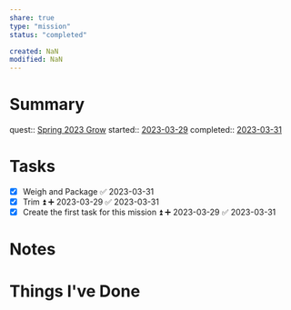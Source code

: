 ```yaml
---
share: true
type: "mission"
status: "completed"

created: NaN 
modified: NaN
---
```

 
# Summary
quest:: [Spring 2023 Grow](./Spring%202023%20Grow.md)
started:: [2023-03-29](./2023-03-29.md)
completed:: [2023-03-31](./2023-03-31.md)
# Tasks
- [x] Weigh and Package ✅ 2023-03-31
- [x] Trim ⏫ ➕ 2023-03-29 ✅ 2023-03-31
- [x] Create the first task for this mission ⏫ ➕ 2023-03-29 ✅ 2023-03-31

# Notes

# Things I've Done